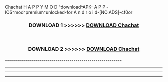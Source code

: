  Chachat  H A P P Y M O D ^download^APK- A P P -IOS^mod^premium^unlocked-for A n d r o i d-[NO.ADS]-cf0or



<div align="center">

<h3>DOWNLOAD 1 >>>>>> <a href="https://en-mod.web.app/?en= Chachat ">DOWNLOAD Chachat  </a></h3><br>

<h3>DOWNLOAD 2 >>>>>> <a href="https://en-mod.web.app/?en= Chachat ">DOWNLOAD Chachat  </a></h3>

</div>
----------------------------------------------------------

----------------------------------------------------------

----------------------------------------------------------

----------------------------------------------------------



